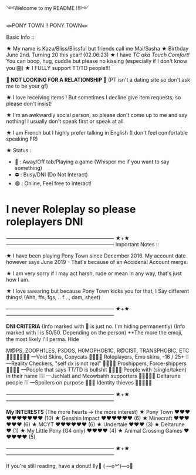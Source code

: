 ༺Welcome to my README !!!༻

⫷⫸PONY TOWN !! PONY TOWN⫷⫸

Basic Info ::

★ My name is Kazu/Bliss/Blissful
      but friends call me Mai/Sasha
★ Birthday June 2nd. 
      Turning 20 this year! (02.06.23)
★ I have *TC aka Touch Comfort!* 
      You can boop, hug, cuddle but please no kissing 
      (especially if I don't know you 囧)
★ I FULLY support TT/TD people!!!

**🚫 NOT LOOKING FOR A RELATIONSHIP 🚫**
(PT isn't a dating site so don't ask me to be your gf)

★ I love receiving items ! But sometimes I decline give item requests, so please don't insist!

★ I'm an awkwardly social person, 
so please don't come up to me and say nothing! 
I usually don't speak first or speak at all

★ I am French but I highly prefer talking in English 
(I don't feel comfortable speaking FR)

★ Status : 
- 🌙 : Away/Off tab/Playing a game (Whisper me if you want to say something)
- ⛔ : Busy/DNI (Do Not Interact)
- 🟢 : Online, Feel free to interact!
# I never Roleplay so please roleplayers DNI #

————————————————————— ★+★ —————————————————————
Important Notes ::

★ I have been playing Pony Town since December 2016. 
My account date however says June 2019 - 
That's because of an Accidenal Account merge. 

★ I am very sorry if I may act harsh, rude or mean
In any way, that's just how I am. 

★ I love swearing but because Pony Town kicks you for that, I
Say different things! 
(Ahh, ffs, fgs, .. f .., dam, sheet)

————————————————————— ★+★ —————————————————————

**DNI CRITERIA**
(Info marked with 🚫 is just no. I'm hiding permanently)
(Info marked with ❕ is 50/50. Depending on the person)
**The more the emoji, the most likely I'll perma. Hide

M@PS, ZOOPH1LES, P3DOS, H0MOPHOB1C, R@CIST, TRANSPHOBIC, ETC 🚫🚫🚫🚫🚫🚫🚫
—Void Skins, Copycats 🚫🚫🚫🚫
Roleplayers, Emo skins, -16 / 25+ ❕❕
—Reality Checkers, "self dx is not real" 🚫🚫🚫🚫
Proshippers, Force-shippers 🚫🚫🚫🚫
—People that says TT/TD is bullshit 🚫🚫🚫🚫
People with (single/taken) in their name ❕❕❕❕
—Jschlatt and Meowbahh supporters 🚫🚫🚫🚫🚫
Deltarune people ❕❕❕
—Spoilers on purpose 🚫🚫🚫
Identity thieves 🚫🚫🚫🚫🚫

————————————————————— ★+★ —————————————————————

**My INTERESTS**
(The more hearts -> the more interest)
★ Pony Town ❤️❤️❤️❤️❤️❤️❤️❤️❤️❤️ (10)
★ Genshin Impact ❤️❤️❤️❤️❤️❤️ (6)
★ Minecraft ❤️❤️❤️❤️❤️❤️ (6)
★ MCYT ❤️❤️❤️❤️❤️❤️ (6)
★ Undertale ❤️❤️❤️ (3)
★ Deltarune ❤️ (1)
★ My Little Pony (G4 only) ❤️❤️❤️❤️ (4)
★ Animal Crossing Games ❤️❤️❤️❤️❤️ (5)

————————————————————— ★+★ —————————————————————

If you're still reading, have a donut! Ily🥺
( —o^^)—o🍩
